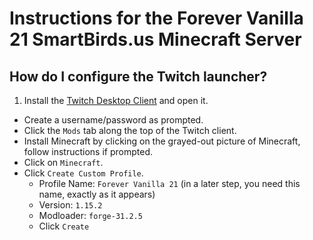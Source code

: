 # Instructions for the **Forever Vanilla 21** SmartBirds.us Minecraft Server

## How do I configure the Twitch launcher?

1. Install the [Twitch Desktop Client](https://www.twitch.tv/download) and open it.
- Create a username/password as prompted.
- Click the `Mods` tab along the top of the Twitch client.
- Install Minecraft by clicking on the grayed-out picture of Minecraft, follow instructions if prompted.
- Click on `Minecraft`.
- Click `Create Custom Profile`.
    - Profile Name: `Forever Vanilla 21` (in a later step, you need this name, exactly as it appears)
    - Version: `1.15.2`
    - Modloader: `forge-31.2.5`
    - Click `Create`
